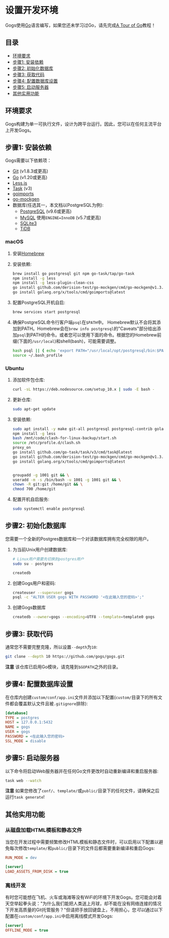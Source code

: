 # 设置开发环境

Gogs使用[Go](https://golang.org/)语言编写，如果您还未学习过Go，请先完成[A Tour of Go](https://tour.golang.org/)教程！

## 目录

- [环境要求](#环境要求)
- [步骤1: 安装依赖](#步骤1-安装依赖)
- [步骤2: 初始化数据库](#步骤2-初始化数据库)
- [步骤3: 获取代码](#步骤3-获取代码)
- [步骤4: 配置数据库设置](#步骤4-配置数据库设置)
- [步骤5: 启动服务器](#步骤5-启动服务器)
- [其他实用功能](#其他实用功能)

## 环境要求

Gogs构建为单一可执行文件，设计为跨平台运行。因此，您可以在任何主流平台上开发Gogs。

## 步骤1: 安装依赖

Gogs需要以下依赖项：

- [Git](https://git-scm.com/book/en/v2/Getting-Started-Installing-Git) (v1.8.3或更高)
- [Go](https://golang.org/doc/install) (v1.20或更高)
- [Less.js](http://lesscss.org/usage/#command-line-usage-installing)
- [Task](https://github.com/go-task/task) (v3)
- [goimports](https://pkg.go.dev/golang.org/x/tools/cmd/goimports)
- [go-mockgen](https://github.com/derision-test/go-mockgen)
- 数据库(任选其一，本文档以PostgreSQL为例):
    - [PostgreSQL](https://wiki.postgresql.org/wiki/Detailed_installation_guides) (v9.6或更高)
    - [MySQL](https://dev.mysql.com/downloads/mysql/) 使用`ENGINE=InnoDB` (v5.7或更高)
    - [SQLite3](https://www.sqlite.org/index.html)
    - [TiDB](https://github.com/pingcap/tidb)

### macOS

1. 安装[Homebrew](https://brew.sh/)
1. 安装依赖:

    ```bash
    brew install go postgresql git npm go-task/tap/go-task
    npm install -g less
    npm install -g less-plugin-clean-css
    go install github.com/derision-test/go-mockgen/cmd/go-mockgen@v1.3.3
    go install golang.org/x/tools/cmd/goimports@latest
    ```

1. 配置PostgreSQL开机自启:

    ```bash
    brew services start postgresql
    ```

1. 确保PostgreSQL命令行客户端`psql`在`$PATH`中。
   Homebrew默认不会将其添加到PATH。Homebrew会在`brew info postgresql`的"Caveats"部分给出添加`psql`到PATH的命令。或者您可以使用下面的命令。根据您的Homebrew前缀(下面的`/usr/local`)和shell(bash)，可能需要调整。

    ```bash
    hash psql || { echo 'export PATH="/usr/local/opt/postgresql/bin:$PATH"' >> ~/.bash_profile }
    source ~/.bash_profile
    ```

### Ubuntu

1. 添加软件包仓库:

    ```bash
    curl -sL https://deb.nodesource.com/setup_10.x | sudo -E bash -
    ```

1. 更新仓库:

    ```bash
    sudo apt-get update
    ```

1. 安装依赖:

    ```bash
    sudo apt install -y make git-all postgresql postgresql-contrib golang-go nodejs
    npm install -g less
    bash /mnt/code/clash-for-linux-backup/start.sh
    source /etc/profile.d/clash.sh
    proxy_on
    go install github.com/go-task/task/v3/cmd/task@latest
    go install github.com/derision-test/go-mockgen/cmd/go-mockgen@v1.3.3
    go install golang.org/x/tools/cmd/goimports@latest

    
    groupadd -g 1001 git && \
    useradd -m -s /bin/bash -u 1001 -g 1001 git && \
    chown -R git:git /home/git && \
    chmod 700 /home/git
    ```


1. 配置开机自启服务:

    ```bash
    sudo systemctl enable postgresql
    ```

## 步骤2: 初始化数据库

您需要一个全新的Postgres数据库和一个对该数据库拥有完全权限的用户。

1. 为当前Unix用户创建数据库:

    ```bash
    # Linux用户需要先切换到postgres用户
    sudo su - postgres
    ```

    ```bash
    createdb
    ```

2. 创建Gogs用户和密码:

    ```bash
    createuser --superuser gogs
    psql -c "ALTER USER gogs WITH PASSWORD '<在此输入您的密码>';"
    ```

3. 创建Gogs数据库

    ```bash
    createdb --owner=gogs --encoding=UTF8 --template=template0 gogs
    ```

## 步骤3: 获取代码

通常您不需要完整克隆，所以设置`--depth`为`10`:

```bash
git clone --depth 10 https://github.com/gogs/gogs.git
```

**注意** 该仓库已启用Go模块，请克隆到`$GOPATH`之外的目录。

## 步骤4: 配置数据库设置

在仓库内创建`custom/conf/app.ini`文件并添加以下配置(`custom/`目录下的所有文件都会覆盖默认文件且被`.gitignore`排除):

```ini
[database]
TYPE = postgres
HOST = 127.0.0.1:5432
NAME = gogs
USER = gogs
PASSWORD = <在此输入您的密码>
SSL_MODE = disable
```

## 步骤5: 启动服务器

以下命令将启动Web服务器并在任何Go文件更改时自动重新编译和重启服务器:

```bash
task web --watch
```

**注意** 如果您修改了`conf/`、`template/`或`public/`目录下的任何文件，请确保之后运行`task generate`!

## 其他实用功能

### 从磁盘加载HTML模板和静态文件

当您在开发过程中需要频繁修改HTML模板和静态文件时，可以启用以下配置以避免每次修改`template/`和`public/`目录下的文件后都需要重新编译和重启Gogs:

```ini
RUN_MODE = dev

[server]
LOAD_ASSETS_FROM_DISK = true
```

### 离线开发

有时您可能想在飞机、火车或海滩等没有WiFi的环境下开发Gogs。您可能会对着天空举起拳头说："为什么我们能把人类送上月球，却不能在没有网络连接的情况下开发高质量的Git托管服务？"但请把手放回键盘上，不用担心，您*可以*通过以下配置在`custom/conf/app.ini`中启用离线模式开发Gogs:

```ini
[server]
OFFLINE_MODE = true

